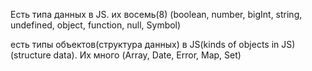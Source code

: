 Есть типа данных в JS. их восемь(8) (boolean, number, bigInt, string, undefined, object, function, null, Symbol)

есть типы объектов(структура данных) в JS(kinds of objects in JS)(structure data). Их много (Array, Date, Error, Map, Set)
